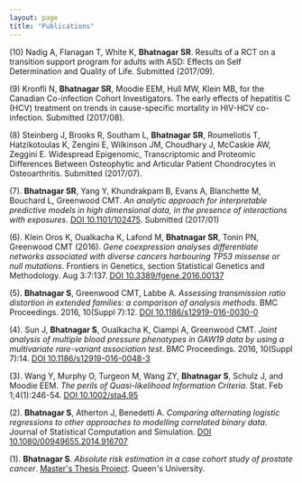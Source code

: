 ```yaml
---
layout: page
title: "Publications"
---
```



(10) Nadig A, Flanagan T, White K, **Bhatnagar SR**. Results of a RCT on a transition support program for adults with ASD: Effects on Self Determination and Quality of Life. Submitted (2017/09).  

(9) Kronfli N, **Bhatnagar SR**, Moodie EEM, Hull MW, Klein MB, for the Canadian Co-infection Cohort Investigators. The early effects of hepatitis C (HCV) treatment on trends in cause-specific mortality in HIV-HCV co-infection. Submitted (2017/08).


(8) Steinberg J, Brooks R, Southam L, **Bhatnagar SR**, Roumeliotis T, Hatzikotoulas K, Zengini E, Wilkinson JM, Choudhary J, McCaskie AW, Zeggini E. Widespread Epigenomic, Transcriptomic and Proteomic Differences Between Osteophytic and Articular Patient Chondrocytes in Osteoarthritis. Submitted (2017/07).

<!--
(9) Delouya G, **Bhatnagar SR**, Tiberi D, Campeau S, Rompotinos D, Taussky D. Impact of adipose tissue distribution on cancer aggressiveness and positive margins after radical prostatectomy. Submitted (2017/01).-->


(7). **Bhatnagar SR**, Yang Y, Khundrakpam B, Evans A, Blanchette M, Bouchard L, Greenwood CMT. _An analytic approach for interpretable predictive models in high dimensional data, in the presence of interactions with exposures_. [DOI 10.1101/102475](https://doi.org/10.1101/102475). Submitted (2017/01)


<!--(7). Hamadani FT, **Bhatnagar SR**, Balvardi S, Trepanier M, Grushka J, Deckelbaum D, Court O, Fata P
(2016). Burnout and Career Satisfaction Among Canadian General Surgeons: Results of the CAGS
National Burnout Study. Submitted (2016/08).-->


(6). Klein Oros K, Oualkacha K, Lafond M, **Bhatnagar SR**, Tonin PN, Greenwood CMT (2016). _Gene coexpression analyses differentiate networks associated with diverse cancers harbouring TP53 missense or null mutations_. Frontiers in Genetics, section Statistical Genetics and Methodology. Aug 3:7:137. [DOI 10.3389/fgene.2016.00137](https://www.ncbi.nlm.nih.gov/pmc/articles/PMC4971393/)


(5). **Bhatnagar S**, Greenwood CMT, Labbe A. _Assessing transmission ratio distortion in extended families: a comparison of analysis methods_. BMC Proceedings. 2016, 10(Suppl 7):12. [DOI 10.1186/s12919-016-0030-0](http://rdcu.be/mHtM)

(4). Sun J, **Bhatnagar S**, Oualkacha K, Ciampi A, Greenwood CMT. _Joint analysis of multiple blood pressure phenotypes in GAW19 data by using a multivariate rare-variant association test_. BMC Proceedings. 2016, 10(Suppl 7):14. [DOI 10.1186/s12919-016-0048-3](http://rdcu.be/mHth)


(3). Wang Y, Murphy O, Turgeon M, Wang ZY, **Bhatnagar S**, Schulz J, and Moodie EEM. _The perils of Quasi-likelihood Information Criteria_. Stat. Feb 1;4(1):246-54. [DOI 10.1002/sta4.95](http://onlinelibrary.wiley.com/doi/10.1002/sta4.95/full)


(2). **Bhatnagar S**, Atherton J, Benedetti A. _Comparing alternating logistic regressions to other approaches to modelling correlated binary data_. Journal of Statistical Computation and Simulation. [DOI 10.1080/00949655.2014.916707](http://www.tandfonline.com/doi/full/10.1080/00949655.2014.916707#.U7_isnWx22i)


(1). **Bhatnagar S**. _Absolute risk estimation in a case cohort study of prostate cancer_. [Master's Thesis Project](http://qspace.library.queensu.ca/handle/1974/8279). Queen's University.
